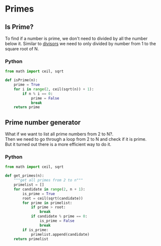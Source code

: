 # Primes

## Is Prime?

To find if a number is prime, we don't need to divided by all the number below it. Similar to [divisors](divisors.md) we need to only divided by number from 1 to the square root of N.  

### Python

```python
from math import ceil, sqrt

def isPrime(n):
    prime = True
    for i in range(2, ceil(sqrt(n)) + 1):
        if n % i == 0:
            prime = False
            break
    return prime
```


## Prime number generator

What if we want to list all prime numbers from 2 to N?.  
Then we need to go through a loop from 2 to N and check if it is prime.  
But it turned out there is a more efficient way to do it.  


### Python

```python
from math import ceil, sqrt

def get_primes(n):
    """get all primes from 2 to n"""
    primelist = []
    for candidate in range(2, n + 1):
        is_prime = True
        root = ceil(sqrt(candidate))
        for prime in primelist:
            if prime > root:
                break
            if candidate % prime == 0:
                is_prime = False
                break
        if is_prime:
            primelist.append(candidate)
    return primelist
```

